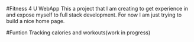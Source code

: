 #Fitness 4 U WebApp
This a project that I am creating to get experience in and expose myself to full stack development. For now I am just trying to build a nice home page.

#Funtion
Tracking calories and workouts(work in progress)
